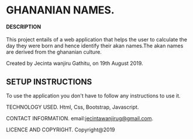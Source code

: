 # GHANANIAN NAMES.
#### DESCRIPTION
 This project entails of a web application that helps the user to calculate the day they were born and hence identify their akan names.The akan names are derived from the ghananian culture.

Created by Jecinta wanjiru Gathitu, on 19th August 2019.
## SETUP INSTRUCTIONS
To use the application you don't have to follow any instructions to use it.

TECHNOLOGY USED.
Html,
Css,
Bootstrap,
Javascript.

CONTACT INFORMATION.
email:jecintawanjirug@gmail.com.

LICENCE AND COPYRIGHT.
Copyright@2019

